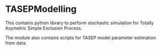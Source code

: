# TASEPModelling

This contains python library to perform stochastic simulation for Totally Asymetric Simple Exclusion Process.

The module also contains scripts for TASEP model parameter estimation from data.
